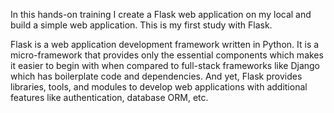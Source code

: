 In this hands-on training I create a Flask web application on my local and build a simple web application. This is my first study with Flask.

Flask is a web application development framework written in Python. It is a micro-framework that provides only the essential components which makes it easier to begin with when compared to full-stack frameworks like Django which has boilerplate code and dependencies. And yet, Flask provides libraries, tools, and modules to develop web applications with additional features like authentication, database ORM, etc.
